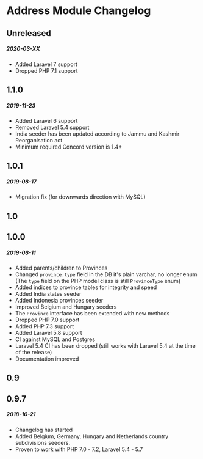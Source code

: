 # Address Module Changelog

## Unreleased
##### 2020-03-XX

- Added Laravel 7 support
- Dropped PHP 7.1 support

## 1.1.0
##### 2019-11-23

- Added Laravel 6 support
- Removed Laravel 5.4 support
- India seeder has been updated according to Jammu and Kashmir Reorganisation act
- Minimum required Concord version is 1.4+

## 1.0.1
##### 2019-08-17

- Migration fix (for downwards direction with MySQL)

## 1.0

## 1.0.0
##### 2019-08-11

- Added parents/children to Provinces
- Changed `province.type` field in the DB it's plain varchar, no longer enum (The `type` field on the PHP model class is still `ProvinceType` enum)
- Added indices to province tables for integrity and speed
- Added India states seeder
- Added Indonesia provinces seeder
- Improved Belgium and Hungary seeders
- The `Province` interface has been extended with new methods
- Dropped PHP 7.0 support
- Added PHP 7.3 support
- Added Laravel 5.8 support
- CI against MySQL and Postgres
- Laravel 5.4 CI has been dropped (still works with Laravel 5.4 at the time of the release)
- Documentation improved


## 0.9

## 0.9.7
##### 2018-10-21

- Changelog has started
- Added Belgium, Germany, Hungary and Netherlands country subdivisions seeders.
- Proven to work with PHP 7.0 - 7.2, Laravel 5.4 - 5.7
